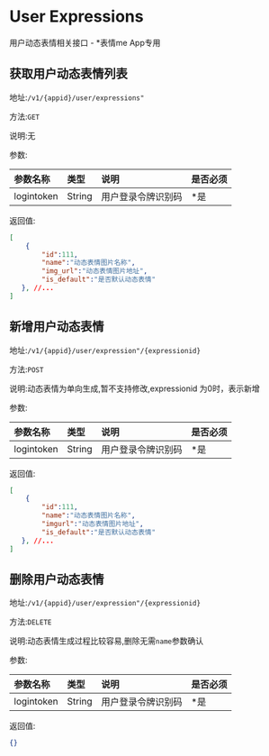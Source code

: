 User Expressions 
================
用户动态表情相关接口 - *表情me App专用

获取用户动态表情列表
----------------

地址:`/v1/{appid}/user/expressions"`

方法:`GET`

说明:无

参数:

| 参数名称        |类型    |说明                              |是否必须|
|:------------- |:-------|:--------------------------------|:-----|
| logintoken     |String  |用户登录令牌识别码                    |*是 |

返回值:
```json
[
    {
        "id":111,
        "name":"动态表情图片名称",
        "img_url":"动态表情图片地址",
        "is_default":"是否默认动态表情"
   }, //...
]
```

新增用户动态表情
----------------

地址:`/v1/{appid}/user/expression"/{expressionid}`

方法:`POST`

说明:动态表情为单向生成,暂不支持修改,expressionid 为0时，表示新增

参数:

| 参数名称        |类型    |说明                              |是否必须|
|:------------- |:-------|:--------------------------------|:-----|
| logintoken     |String  |用户登录令牌识别码                    |*是 |

返回值:
```json
[
    {
        "id":111,
        "name":"动态表情图片名称",
        "imgurl":"动态表情图片地址",
        "is_default":"是否默认动态表情"
   }, //...
]
```

删除用户动态表情
----------------

地址:`/v1/{appid}/user/expression"/{expressionid}`

方法:`DELETE`

说明:动态表情生成过程比较容易,删除无需`name`参数确认

参数:

| 参数名称        |类型    |说明                              |是否必须|
|:------------- |:-------|:--------------------------------|:-----|
| logintoken     |String  |用户登录令牌识别码                    |*是 |

返回值:
```json
{}
```
